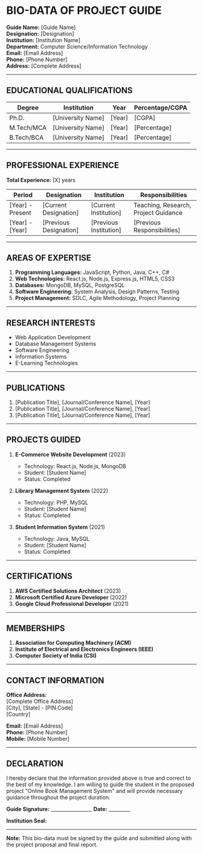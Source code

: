 # BIO-DATA OF PROJECT GUIDE

**Guide Name:** [Guide Name]  
**Designation:** [Designation]  
**Institution:** [Institution Name]  
**Department:** Computer Science/Information Technology  
**Email:** [Email Address]  
**Phone:** [Phone Number]  
**Address:** [Complete Address]  

---

## EDUCATIONAL QUALIFICATIONS

| Degree | Institution | Year | Percentage/CGPA |
|--------|-------------|------|-----------------|
| Ph.D. | [University Name] | [Year] | [CGPA] |
| M.Tech/MCA | [University Name] | [Year] | [Percentage] |
| B.Tech/BCA | [University Name] | [Year] | [Percentage] |

---

## PROFESSIONAL EXPERIENCE

**Total Experience:** [X] years

| Period | Designation | Institution | Responsibilities |
|--------|-------------|-------------|-----------------|
| [Year] - Present | [Current Designation] | [Current Institution] | Teaching, Research, Project Guidance |
| [Year] - [Year] | [Previous Designation] | [Previous Institution] | [Previous Responsibilities] |

---

## AREAS OF EXPERTISE

1. **Programming Languages:** JavaScript, Python, Java, C++, C#
2. **Web Technologies:** React.js, Node.js, Express.js, HTML5, CSS3
3. **Databases:** MongoDB, MySQL, PostgreSQL
4. **Software Engineering:** System Analysis, Design Patterns, Testing
5. **Project Management:** SDLC, Agile Methodology, Project Planning

---

## RESEARCH INTERESTS

- Web Application Development
- Database Management Systems
- Software Engineering
- Information Systems
- E-Learning Technologies

---

## PUBLICATIONS

1. [Publication Title], [Journal/Conference Name], [Year]
2. [Publication Title], [Journal/Conference Name], [Year]
3. [Publication Title], [Journal/Conference Name], [Year]

---

## PROJECTS GUIDED

1. **E-Commerce Website Development** (2023)
   - Technology: React.js, Node.js, MongoDB
   - Student: [Student Name]
   - Status: Completed

2. **Library Management System** (2022)
   - Technology: PHP, MySQL
   - Student: [Student Name]
   - Status: Completed

3. **Student Information System** (2021)
   - Technology: Java, MySQL
   - Student: [Student Name]
   - Status: Completed

---

## CERTIFICATIONS

1. **AWS Certified Solutions Architect** (2023)
2. **Microsoft Certified Azure Developer** (2022)
3. **Google Cloud Professional Developer** (2021)

---

## MEMBERSHIPS

1. **Association for Computing Machinery (ACM)**
2. **Institute of Electrical and Electronics Engineers (IEEE)**
3. **Computer Society of India (CSI)**

---

## CONTACT INFORMATION

**Office Address:**  
[Complete Office Address]  
[City], [State] - [PIN Code]  
[Country]

**Email:** [Email Address]  
**Phone:** [Phone Number]  
**Mobile:** [Mobile Number]

---

## DECLARATION

I hereby declare that the information provided above is true and correct to the best of my knowledge. I am willing to guide the student in the proposed project "Online Book Management System" and will provide necessary guidance throughout the project duration.

**Guide Signature:** _________________ **Date:** _________

**Institution Seal:**

---

**Note:** This bio-data must be signed by the guide and submitted along with the project proposal and final report.
